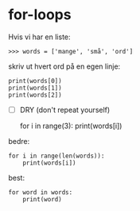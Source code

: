# for-loops

Hvis vi har en liste:

    >>> words = ['mange', 'små', 'ord']
    
skriv ut hvert ord på en egen linje:

    print(words[0])
    print(words[1])
    print(words[2])
    
- [ ] DRY (don't repeat yourself)


    for i in range(3):
        print(words[i])

bedre:        
         
    for i in range(len(words)):
        print(words[i])

best:

    for word in words:
        print(word)
        
